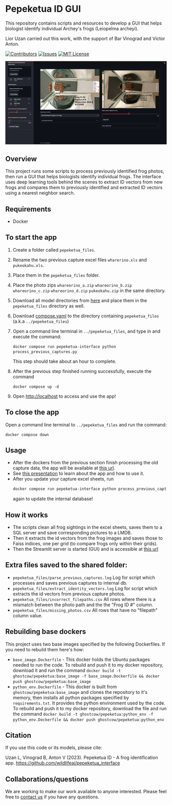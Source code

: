 # Pepeketua ID GUI

This repository contains scripts and resources to develop a GUI that helps biologist identify individual Archey's
frogs (Leiopelma archeyi).

Lior Uzan carried out this work, with the support of Bar Vinograd and Victor Anton.

<!-- PROJECT SHIELDS -->
<!--
*** I'm using markdown "reference style" links for readability.
*** Reference links are enclosed in brackets [ ] instead of parentheses ( ).
*** See the bottom of this document for the declaration of the reference variables
*** for contributors-url, forks-url, etc. This is an optional, concise syntax you may use.
*** https://www.markdownguide.org/basic-syntax/#reference-style-links
-->
[![Contributors][contributors-shield]][contributors-url]
[![Issues][issues-shield]][issues-url]
[![MIT License][license-shield]][license-url]

![App display screen](images/nn_display_screen.png "App display screen")

## Overview

This project runs some scripts to process previously identified frog photos, then run a GUI that helps biologists identify individual frogs. The interface uses deep learning tools behind the scenes to extract ID vectors from new frogs and compares them to previously identified and extracted ID vectors using a nearest neighbor search.

## Requirements

* Docker

## To start the app

1. Create a folder called `pepeketua_files`.
2. Rename the two previous capture excel files `wharerino.xls` and `pukeokahu.xls`.
3. Place them in the `pepeketua_files` folder.   
4. Place the photo zips `whareorino_a.zip` `whareorino_b.zip` `whareorino_c.zip` `whareorino_d.zip` `pukeokahu.zip` in 
   the same directory.
5. Download all model directories from 
   [here](https://drive.google.com/drive/folders/1_QeCXz151nE_tP-3MCPAq7y1NkbrGd5Q?usp=sharing) and place them in 
   the `pepeketua_files` directory as well.
6. Download [compose.yaml](https://github.com/wildlifeai/pepeketua_interface/blob/main/compose.yaml) to the directory 
   containing `pepeketua_files` (a.k.a `../pepeketua_files`)
7. Open a command line terminal in `../pepeketua_files`, and type in and execute the 
   command:  
   
   ```shell
   docker compose run pepeketua-interface python process_previous_captures.py
   ```  
   This step should take about an hour to complete.
8. After the previous step finished running successfully, execute the command  
   ```shell
   docker compose up -d
   ```
9. Open [http://localhost][pepeketua_interface_url] to access and use the app!

## To close the app
Open a command line terminal to `../pepeketua_files` and run the command:
```shell
docker compose down
```

## Usage

* After the dockers from the previous section finish processing the old capture data, the app will be available at 
[this url][pepeketua_interface_url].  
* See [this presentation](http://bit.ly/3SmUsj0) to learn about the app and how to use it.  
* After you update your capture excel sheets, run 
  ```bash
  docker compose run pepeketua-interface python process_previous_captures.py
  ``` 
  again to update the internal database!

## How it works

- The scripts clean all frog sightings in the excel sheets, saves them to a SQL server and save corresponding pictures
to a LMDB. 
- Then it extracts the id vectors from the frog images and saves those to Faiss indices, one per grid (to compare frogs only within their grids).
- Then the Streamlit server is started (GUI) and is accessible at [this url][pepeketua_interface_url]

## Extra files saved to the shared folder:

- `pepeketua_files/parse_previous_captures.log` Log for script which processes and saves previous captures to internal db.
- `pepeketua_files/extract_identity_vectors.log` Log for script which extracts the id vectors from previous capture photos.
- `pepeketua_files/incorrect_filepaths.csv` All rows where there is a mismatch between the photo path and the the "Frog ID #" column.
- `pepeketua_files/missing_photos.csv` All rows that have no "filepath" column value.

## Rebuilding base dockers
This project uses two base images specified by the following Dockerfiles. If you need to rebuild them here's how:
- `base_image.Dockerfile` - This docker holds the Ubuntu packages needed to run the code. To rebuild and push it to my docker repository, download it and run the command `docker build -t ghostcow/pepeketua:base_image -f base_image.Dockerfile && docker push ghostcow/pepeketua:base_image` 
- `python_env.Dockerfile` - This docker is built from `ghostcow/pepeketua:base_image` and clones the repository to it's memory, then installs all python packages specified by `requirements.txt`. It provides the python environment used by the code. To rebuild and push it to my docker repository, download the file and run the command `docker build -t ghostcow/pepeketua:python_env -f python_env.Dockerfile && docker push ghostcow/pepeketua:python_env`

## Citation

If you use this code or its models, please cite:

Uzan L, Vinograd B, Anton V (2023). Pepeketua ID - A frog identification
app. https://github.com/wildlifeai/pepeketua_interface

## Collaborations/questions

We are working to make our work available to anyone interested. Please feel free to [contact us][contact_info] if you
have any questions.



<!-- MARKDOWN LINKS & IMAGES -->
<!-- https://www.markdownguide.org/basic-syntax/#reference-style-links -->

[contributors-shield]: https://img.shields.io/github/contributors/wildlifeai/pepeketua_interface.svg?style=for-the-badge

[contributors-url]: https://github.com/wildlifeai/pepeketua_interface/graphs/contributors

[forks-shield]: https://img.shields.io/github/forks/wildlifeai/pepeketua_interface.svg?style=for-the-badge

[forks-url]: https://github.com/wildlifeai/pepeketua_interface/network/members

[stars-shield]: https://img.shields.io/github/stars/wildlifeai/pepeketua_interface.svg?style=for-the-badge

[stars-url]: https://github.com/wildlifeai/pepeketua_interface/stargazers

[issues-shield]: https://img.shields.io/github/issues/wildlifeai/pepeketua_interface.svg?style=for-the-badge

[issues-url]: https://github.com/wildlifeai/pepeketua_interface/issues

[license-shield]: https://img.shields.io/github/license/wildlifeai/pepeketua_interface.svg?style=for-the-badge

[license-url]: https://github.com/wildlifeai/pepeketua_interface/blob/main/LICENSE

[contact_info]: contact@wildlife.ai

[pepeketua_interface_url]: http://localhost
